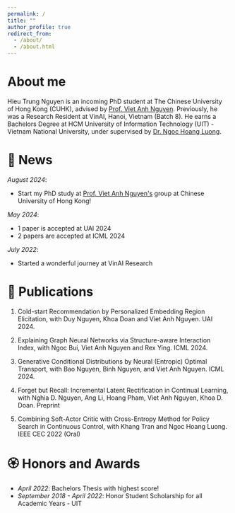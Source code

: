 ```yaml
---
permalink: /
title: ""
author_profile: true
redirect_from: 
  - /about/
  - /about.html
---
```


<span class='anchor' id='about-me'></span>
# About me
Hieu Trung Nguyen is an incoming PhD student at The Chinese University of Hong Kong (CUHK), advised by [Prof. Viet Anh Nguyen](https://www.vietanhnguyen.net/). Previously, he was a Research Resident at VinAI, Hanoi, Vietnam (Batch 8). He earns a Bachelors Degree at HCM University of Information Technology (UIT) - Vietnam National University, under supervised by [Dr. Ngoc Hoang Luong](https://sites.google.com/view/hoangluong).


<span class='anchor' id='news'></span>
# 🌟 News
*August 2024*:
- Start my PhD study at [Prof. Viet Anh Nguyen's](https://www.vietanhnguyen.net/) group at Chinese University of Hong Kong!

*May 2024*: 
- 1 paper is accepted at UAI 2024
- 2 papers are accepted at ICML 2024

*July 2022*:
- Started a wonderful journey at VinAI Research

# 📜 Publications
1. Cold-start Recommendation by Personalized Embedding Region Elicitation, with Duy Nguyen, Khoa Doan and Viet Anh Nguyen. UAI 2024.

2. Explaining Graph Neural Networks via Structure-aware Interaction Index, with Ngoc Bui, Viet Anh Nguyen and Rex Ying. ICML 2024.

3. Generative Conditional Distributions by Neural (Entropic) Optimal Transport, with Bao Nguyen, Binh Nguyen, and Viet Anh Nguyen. ICML 2024.

4. Forget but Recall: Incremental Latent Rectification in Continual Learning, with Nghia D. Nguyen, Ang Li, Hoang Pham, Viet Anh Nguyen, Khoa D. Doan. Preprint

5. Combining Soft-Actor Critic with Cross-Entropy Method for Policy Search in Continuous Control, with Khang Tran and Ngoc Hoang Luong. IEEE CEC 2022 (Oral)


# 🏵️ Honors and Awards
- *April 2022*: Bachelors Thesis with highest score! 
- *September 2018 - April 2022*: Honor Student Scholarship for all Academic Years - UIT